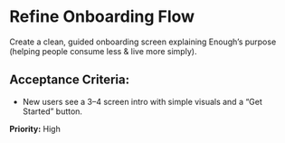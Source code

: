 # Refine Onboarding Flow

Create a clean, guided onboarding screen explaining Enough’s purpose (helping people consume less & live more simply).

## Acceptance Criteria:
- New users see a 3–4 screen intro with simple visuals and a “Get Started” button.

**Priority:** High
